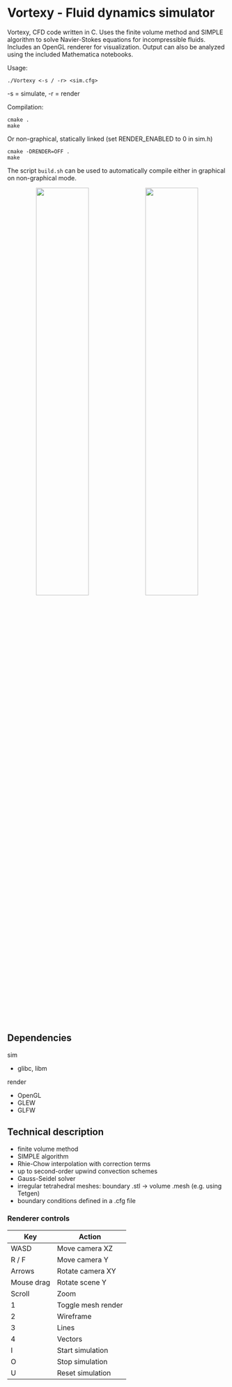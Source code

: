 # Vortexy - Fluid dynamics simulator

Vortexy, CFD code written in C. Uses the finite volume method and SIMPLE algorithm to solve Navier-Stokes equations for incompressible fluids. Includes an OpenGL renderer for visualization. Output can also be analyzed using the included Mathematica notebooks.

Usage:

```
./Vortexy <-s / -r> <sim.cfg>
```
-s = simulate, -r = render

Compilation:

```
cmake .
make
```

Or non-graphical, statically linked (set RENDER_ENABLED to 0 in sim.h)

```
cmake -DRENDER=OFF .
make
```

The script `build.sh` can be used to automatically compile either in graphical on non-graphical mode.

<p align="middle">
  <img src="https://user-images.githubusercontent.com/12766039/109259406-ce395c00-7804-11eb-9f96-ba6f32aa5e1b.png" width="49%" />
  <img src="https://user-images.githubusercontent.com/12766039/109259469-f1640b80-7804-11eb-9deb-fc93af566ffc.png" width="49%" />
</p>

## Dependencies

sim
- glibc, libm

render
- OpenGL
- GLEW
- GLFW

## Technical description

- finite volume method
- SIMPLE algorithm
- Rhie-Chow interpolation with correction terms
- up to second-order upwind convection schemes
- Gauss-Seidel solver
- irregular tetrahedral meshes: boundary .stl -> volume .mesh (e.g. using Tetgen)
- boundary conditions defined in a .cfg file

### Renderer controls

| Key | Action |
| --- | ------ |
| WASD | Move camera XZ |
| R / F | Move camera Y |
| Arrows | Rotate camera XY |
| Mouse drag | Rotate scene Y |
| Scroll | Zoom |
| 1 | Toggle mesh render |
| 2 | Wireframe |
| 3 | Lines |
| 4 | Vectors |
| I | Start simulation |
| O | Stop simulation |
| U | Reset simulation |
